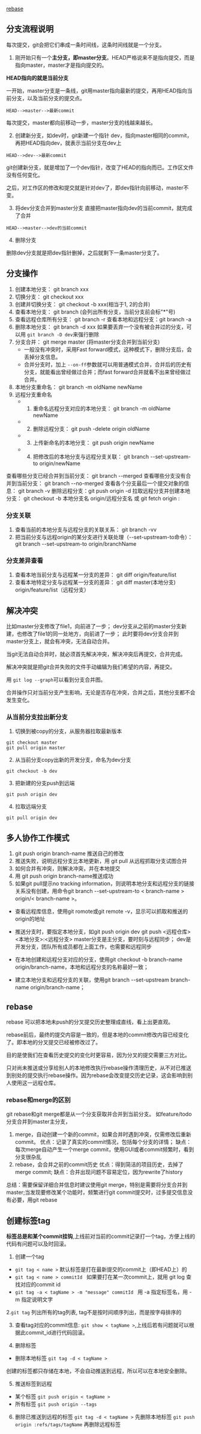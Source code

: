 [rebase](https://www.liaoxuefeng.com/wiki/896043488029600/1216289527823648)

## 分支流程说明
每次提交，git会把它们串成一条时间线，这条时间线就是一个分支。

1. 刚开始只有一个**主分支，即master分支**。HEAD严格说来不是指向提交，而是指向master，master才是指向提交的。

**HEAD指向的就是当前分支**

一开始，master分支是一条线，git用master指向最新的提交，再用HEAD指向当前分支，以及当前分支的提交点。 
```
HEAD-->master-->最新commit
```
每次提交，master都向前移动一步，master分支的线越来越长。

2. 创建新分支，如dev时，git新建一个指针 dev，指向master相同的commit，再把HEAD指向dev，就表示当前分支在dev上
```
HEAD-->dev-->最新commit
```
git创建新分支，就是增加了一个dev指针，改变了HEAD的指向而已。工作区文件没有任何变化。

之后，对工作区的修改和提交就是针对dev了，即dev指针向前移动，master不变。

3. 将dev分支合并到master分支
直接把master指向dev的当前commit，就完成了合并 
```
HEAD-->master-->dev的当前commit
```
4. 删除分支

删除dev分支就是把dev指针删掉，之后就剩下一条master分支了。

## 分支操作
1. 创建本地分支： git branch xxx
2. 切换分支： git checkout xxx
3. 创建并切换分支： git checkout -b xxx(相当于1, 2的合并)
4. 查看本地分支： git branch (会列出所有分支，当前分支前会标"*"号)
5. 查看远程仓库所有分支： git branch -r
   查看本地和远程分支：git branch -a
6. 删除本地分支： git branch -d xxx
   如果要丢弃一个没有被合并过的分支，可以用 `git branch -D dev`来强行删除
7. 分支合并： git merge master (将master分支合并到当前分支)
   - 一般没有冲突时，采用Fast forward模式，这种模式下，删除分支后，会丢掉分支信息。
   - 合并分支时，加上 `--on-ff`参数就可以用普通模式合并，合并后的历史有分支，就能看出曾经做过合并；而fast forward合并就看不出来曾经做过合并。
8. 本地分支重命名： git branch -m oldName newName
9. 远程分支重命名
    - 1. 重命名远程分支对应的本地分支： git branch -m oldName newName
    - 2. 删除远程分支： git push -delete origin oldName
    - 3. 上传新命名的本地分支： git push origin newName
    - 4. 把修改后的本地分支与远程分支关联： git branch --set-upstream-to origin/newName

查看哪些分支已经合并到当前分支： git branch --merged
查看哪些分支没有合并到当前分支： git branch --no-merged
查看各个分支最后一个提交对象的信息： git branch -v
删除远程分支：git push origin -d <branch-name>
拉取远程分支并创建本地分支：
  git checkout -b 本地分支名 origin/远程分支名
  或 git fetch origin <branch-name>:<local-branch-name>

### 分支关联
1. 查看当前的本地分支与远程分支的关联关系： git branch -vv
2. 把当前分支与远程origin的某分支进行关联处理（--set-upstream-to命令）：git branch --set-upstream-to origin/branchName

### 分支差异查看
1. 查看本地当前分支与远程某一分支的差异： git diff origin/feature/list
2. 查看本地特定分支与远程某一分支的差异： git diff master(本地分支) origin/feature/list（远程分支）

## 解决冲突
比如master分支修改了file1，向前进了一步；
dev分支从之前的master分支新建，也修改了file1的同一处地方，向前进了一步；
此时要将dev分支合并到master分支上，就会有冲突，无法自动合并。

当git无法自动合并时，就必须首先解决冲突，解决冲突后再提交，合并完成。

解决冲突就是把git合并失败的文件手动编辑为我们希望的内容，再提交。

用 `git log --graph`可以看到分支合并图。

合并操作只对当前分支产生影响，无论是否存在冲突，合并之后，其他分支都不会发生变化。
### 从当前分支拉出新分支
1. 切换到被copy的分支，从服务器拉取最新版本
```
git checkout master
git pull origin master
``` 
2. 从当前分支copy出新的开发分支，命名为dev分支
```
git checkout -b dev
```
3. 把新建的分支push到远端
```
git push origin dev
```
4. 拉取远端分支
```
git pull origin dev
```

## 多人协作工作模式
1. git push origin branch-name 推送自己的修改
2. 推送失败，说明远程分支比本地更新，用 git pull 从远程抓取分支试图合并
3. 如何合并有冲突，则解决冲突，并在本地提交
4. 用 git push origin branch-name推送成功
5. 如果git pull提示no tracking information，则说明本地分支和远程分支的链接关系没有创建，用命令git branch --set-upstream-to < branch-name > origin/< branch-name >。

- 查看远程库信息，使用git romote或git remote -v，显示可以抓取和推送的origin的地址
- 推送分支时，要指定本地分支，如git push origin dev
  git push <远程仓库> <本地分支>:<远程分支>
master分支是主分支，要时刻与远程同步；
dev是开发分支，团队所有成员都在上面工作，也需要和远程同步

- 在本地创建和远程分支对应的分支，使用git checkout -b branch-name origin/branch-name，本地和远程分支的名称最好一致；
- 建立本地分支和远程分支的关联，使用git branch --set-upstream branch-name origin/branch-name；

## rebase
rebase 可以把本地未push的分叉提交历史整理成直线，看上出更直观。

rebase前后，最终的提交内容是一致的，但是本地的commit修改内容已经变化了。即本地的分叉提交已经被修改过了。

目的是使我们在查看历史提交的变化时更容易，因为分叉的提交需要三方对比。

只对尚未推送或分享给别人的本地修改执行rebase操作清理历史，从不对已推送到别处的提交执行rebase操作。因为rebase会改变提交历史记录，这会影响到别人使用这一远程仓库。

### rebase和merge的区别
git rebase和git merge都是从一个分支获取并合并到当前分支。
如feature/todo分支合并到master主分支，
1. merge，自动创建一个新的commit，如果合并时遇到冲突，仅需修改后重新commit。
优点：记录了真实的commit情况，包括每个分支的详情；
缺点：每次merge自动产生一个merge commit，使用GUI或者commit频繁时，看到分支很杂乱
2. rebase，会合并之前的commit历史
优点：得到简洁的项目历史，去掉了merge commit;
缺点：合并出现问题不容易定位，因为rewrite了history

总结：需要保留详细合并信息时建议使用git merge，特别是需要将分支合并到master;当发现要修改某个功能时，频繁进行git commit提交时，过多提交信息没有必要，用git rebase

## 创建标签tag
**标签总是和某个commit挂钩**,上线前对当前的commit记录打一个tag，方便上线的代码有问题可以及时回滚。

1. 创建一个tag
- `git tag < name >` 默认标签是打在最新提交的commit上（即HEAD上）的
- `git tag < name > commitId ` 如果要打在某一次commit上，就用 git log 查找对应的commit id
- `git tag -a < tagName > -m "message" commitId ` 用 -a 指定标签名，用 -m 指定说明文字

2.` git tag ` 列出所有的tag列表, tag不是按时间顺序列出，而是按字母排序的

3. 查看tag对应的commit信息: `git show < tagName >`,上线后若有问题就可以根据此commit_id进行代码回滚。

4. 删除标签
- 删除本地标签 `git tag -d < tagName >`

创建的标签都只存储在本地，不会自动推送到远程，所以可以在本地安全删除。

5. 推送标签到远程
- 某个标签 `git push origin < tagName >` 
- 所有标签 `git push origin --tags`

6. 删除已推送到远程的标签
`git tag -d < tagName >`  先删除本地标签
`git push origin :refs/tags/tagName` 再删除远程标签